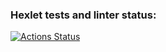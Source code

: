 ### Hexlet tests and linter status:
[![Actions Status](https://github.com/absque96/php-project-lvl1/workflows/hexlet-check/badge.svg)](https://github.com/absque96/php-project-lvl1/actions)